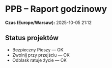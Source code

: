 # PPB – Raport godzinowy
**Czas (Europe/Warsaw):** 2025-10-05 21:12

## Status projektów
- Bezpieczny Pieszy — OK
- Zwolnij przy przejściu — OK
- Odblask ratuje życie — OK

